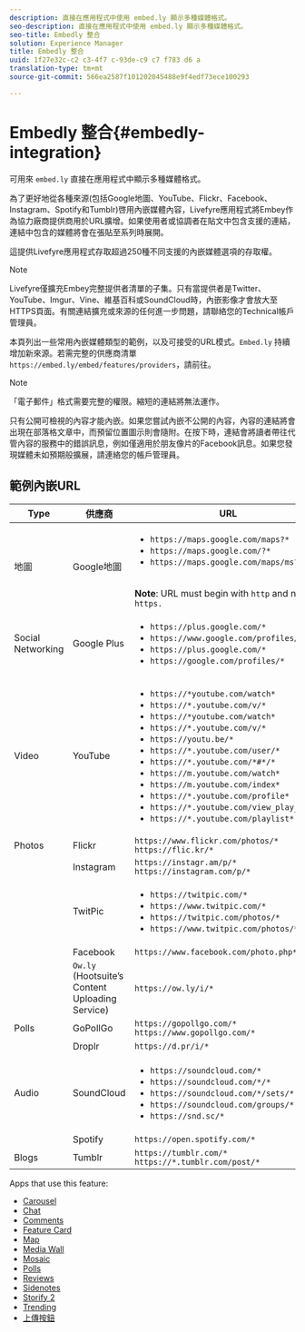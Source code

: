 ```yaml
---
description: 直接在應用程式中使用 embed.ly 顯示多種媒體格式。
seo-description: 直接在應用程式中使用 embed.ly 顯示多種媒體格式。
seo-title: Embedly 整合
solution: Experience Manager
title: Embedly 整合
uuid: 1f27e32c-c2 c3-4f7 c-93de-c9 c7 f783 d6 a
translation-type: tm+mt
source-git-commit: 566ea2587f101202045488e9f4edf73ece100293

---
```



# Embedly 整合{#embedly-integration}

可用來 `embed.ly` 直接在應用程式中顯示多種媒體格式。

為了更好地從各種來源(包括Google地圖、YouTube、Flickr、Facebook、Instagram、Spotify和Tumblr)啓用內嵌媒體內容，Livefyre應用程式將Embey作為協力廠商提供商用於URL擴增。如果使用者或協調者在貼文中包含支援的連結，連結中包含的媒體將會在張貼至系列時展開。

這提供Livefyre應用程式存取超過250種不同支援的內嵌媒體選項的存取權。

>[!NOTE]
>
>Livefyre僅擴充Embey完整提供者清單的子集。只有當提供者是Twitter、YouTube、Imgur、Vine、維基百科或SoundCloud時，內嵌影像才會放大至HTTPS頁面。有關連結擴充或來源的任何進一步問題，請聯絡您的Technical帳戶管理員。

本頁列出一些常用內嵌媒體類型的範例，以及可接受的URL模式。`Embed.ly` 持續增加新來源。若需完整的供應商清單 `https://embed.ly/embed/features/providers`，請前往。

>[!NOTE]
>
>「電子郵件」格式需要完整的權限。縮短的連結將無法運作。

只有公開可檢視的內容才能內嵌。如果您嘗試內嵌不公開的內容，內容的連結將會出現在部落格文章中，而預留位置圖示則會隨附。在按下時，連結會將讀者帶往代管內容的服務中的錯誤訊息，例如僅適用於朋友像片的Facebook訊息。如果您發現媒體未如預期般擴展，請連絡您的帳戶管理員。

## 範例內嵌URL

| Type | 供應商 | URL |
|--- |--- |--- |
| 地圖 | Google地圖 | <ul><li>`https://maps.google.com/maps?*`</li><li>`https://maps.google.com/?*`</li><li>`https://maps.google.com/maps/ms?*`</li></ul><br>**Note**: URL must begin with `http` and not `https.` |
| Social Networking | Google Plus | <ul><li>`https://plus.google.com/*`</li><li>`https://www.google.com/profiles/*`</li><li> `https://plus.google.com/*`</li><li>`https://google.com/profiles/*`</li></ul> |
| Video | YouTube | <ul><li>`https://*youtube.com/watch*`</li><li> `https://*.youtube.com/v/*`</li><li>`https://*youtube.com/watch*` </li><li>`https://*.youtube.com/v/*`</li><li>`https://youtu.be/*`</li><li>`https://*.youtube.com/user/*` </li><li>`https://*.youtube.com/*#*/*`</li><li>`https://m.youtube.com/watch*`</li><li>`https://m.youtube.com/index*`</li><li>`https://*.youtube.com/profile*`</li><li>`https://*.youtube.com/view_play_list*`</li><li>`https://*.youtube.com/playlist*`</li></ul> |
| Photos | Flickr | `https://www.flickr.com/photos/*`<br>`https://flic.kr/*` |
|  | Instagram | `https://instagr.am/p/*`<br>`https://instagram.com/p/*` |
|  | TwitPic | <ul><li>`https://twitpic.com/*`</li><li>`https://www.twitpic.com/*`</li><li>`https://twitpic.com/photos/*`</li><li>`https://www.twitpic.com/photos/*`</li></ul> |
|  | Facebook | `https://www.facebook.com/photo.php*` |
|  | `Ow.ly` (Hootsuite’s Content Uploading Service) | `https://ow.ly/i/*` |
| Polls | GoPollGo | `https://gopollgo.com/*`<br>`https://www.gopollgo.com/*` |
|  | Droplr | `https://d.pr/i/*` |
| Audio | SoundCloud | <ul><li>`https://soundcloud.com/*`</li><li>`https://soundcloud.com/*/*` </li><li>`https://soundcloud.com/*/sets/*` </li><li>`https://soundcloud.com/groups/*` </li><li>`https://snd.sc/*`</li></ul> |
|  | Spotify | `https://open.spotify.com/*` |
| Blogs | Tumblr | `https://tumblr.com/*`<br>`https://*.tumblr.com/post/*` |

Apps that use this feature:

* [Carousel](/help/using/c-about-apps/c-carousel-app/c-carousel-app.md#c_carousel_app)
* [Chat](/help/using/c-about-apps/c-chat-app/c-chat-app.md#c_chat_app)
* [Comments](/help/using/c-about-apps/c-comments/c-comments.md)
* [Feature Card](/help/using/c-about-apps/c-feature-card-app/c-feature-card-app.md#c_feature_card_app)
* [Map](/help/using/c-about-apps/c-map-app/c-map-app.md#c_map_app)
* [Media Wall](/help/using/c-about-apps/c-media-wall-app/c-media-wall-app.md#c_media_wall_app)
* [Mosaic](/help/using/c-about-apps/c-mosaic-app/c-mosaic-app.md#c_mosaic_app)
* [Polls](/help/using/c-about-apps/c-polls-app/c-polls-app.md#c_polls_app)
* [Reviews](/help/using/c-about-apps/c-reviews-app/c-reviews-app.md#c_reviews_app)
* [Sidenotes](/help/using/c-about-apps/c-sidenotes-app/c-sidenotes-app.md#c_sidenotes_app)
* [Storify 2](/help/using/c-about-apps/c-storify2/c-storify2.md#c_storify2)
* [Trending](/help/using/c-about-apps/c-trending-app/c-trending-app.md#c_trending_app)
* [上傳按鈕](/help/using/c-about-apps/c-upload-button-app/c-upload-button-app.md#c_upload_button_app)

